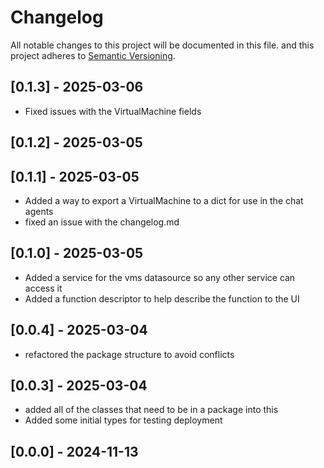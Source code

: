 # Changelog

All notable changes to this project will be documented in this file.
and this project adheres to [Semantic Versioning](https://semver.org/spec/v2.0.0.html).

## [0.1.3] - 2025-03-06

- Fixed issues with the VirtualMachine fields

## [0.1.2] - 2025-03-05



## [0.1.1] - 2025-03-05

- Added a way to export a VirtualMachine to a dict for use in the chat agents
- fixed an issue with the changelog.md

## [0.1.0] - 2025-03-05

- Added a service for the vms datasource so any other service can access it
- Added a function descriptor to help describe the function to the UI

## [0.0.4] - 2025-03-04

- refactored the package structure to avoid conflicts

## [0.0.3] - 2025-03-04

- added all of the classes that need to be in a package into this
- Added some initial types for testing deployment

## [0.0.0] - 2024-11-13
